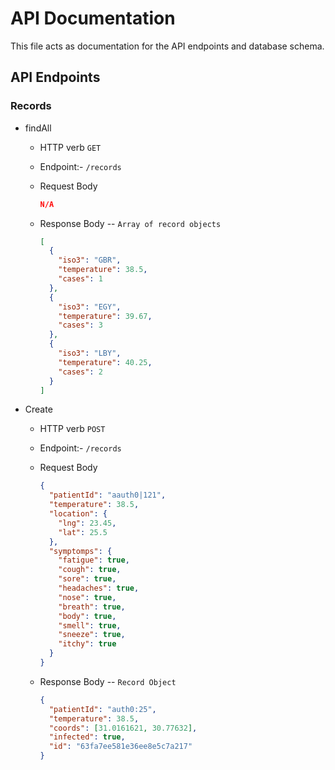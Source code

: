 # API Documentation

This file acts as documentation for the API endpoints and database schema.

## API Endpoints

### Records

- findAll

  - HTTP verb `GET`
  - Endpoint:- `/records`
  - Request Body

    ```json
    N/A
    ```

  - Response Body -- `Array of record objects`

    ```json
    [
      {
        "iso3": "GBR",
        "temperature": 38.5,
        "cases": 1
      },
      {
        "iso3": "EGY",
        "temperature": 39.67,
        "cases": 3
      },
      {
        "iso3": "LBY",
        "temperature": 40.25,
        "cases": 2
      }
    ]
    ```

- Create

  - HTTP verb `POST`
  - Endpoint:- `/records`
  - Request Body

    ```json
    {
      "patientId": "aauth0|121",
      "temperature": 38.5,
      "location": {
        "lng": 23.45,
        "lat": 25.5
      },
      "symptomps": {
        "fatigue": true,
        "cough": true,
        "sore": true,
        "headaches": true,
        "nose": true,
        "breath": true,
        "body": true,
        "smell": true,
        "sneeze": true,
        "itchy": true
      }
    }
    ```

  - Response Body -- `Record Object`

    ```json
    {
      "patientId": "auth0:25",
      "temperature": 38.5,
      "coords": [31.0161621, 30.77632],
      "infected": true,
      "id": "63fa7ee581e36ee8e5c7a217"
    }
    ```
